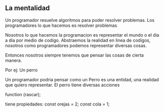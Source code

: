 ## La mentalidad
Un programador resuelve algoritmos para poder resolver problemas. 
Los programadores lo que hacemos es resolver problemas

Nosotros lo que hacemos la programacion es representar el mundo o el dia a dia por medio de codigo.
Abstraemos la realidad en linea de codigos, nosotros como programadores podemos representar diversas cosas.

Entonces nosotros siempre tenemos que pensar las cosas de cierta manera. 

Por ej: Un perro

Un programador podria pensar como un Perro es una entidad, una realidad que quiero representar. 
El perro tiene diversas acciones


function (rascar);

tiene propiedades:
const orejas = 2;
const cola = 1;








